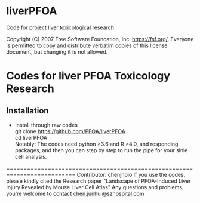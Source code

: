 # liverPFOA
Code for project liver toxicological research

Copyright (C) 2007 Free Software Foundation, Inc. <https://fsf.org/>.
 Everyone is permitted to copy and distribute verbatim copies
 of this license document, but changing it is not allowed.
 
 Codes for liver PFOA Toxicology Research
===========================================================================
Installation
----------------------------------------------------------------------------
* Install through raw codes<br/>
 git clone  https://github.com/PFOA/liverPFOA<br/>
 cd  liverPFOA<br/>
 Notably: 
 The codes need python >3.6 and R >4.0, and responding packages, and then you can step by step to run the pipe
 for your sinle cell analysis.

==========================================================================
Contributor: chenjhbio
If you use the codes, please kindly cited the Research paper "Landscape of PFOA-Induced Liver Injury Revealed by Mouse Liver Cell Atlas"
Any questions and problems, you're welcome to contact chen.junhui@szhospital.com
